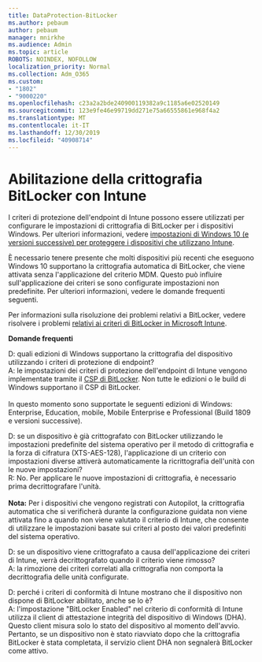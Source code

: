 ```yaml
---
title: DataProtection-BitLocker
ms.author: pebaum
author: pebaum
manager: mnirkhe
ms.audience: Admin
ms.topic: article
ROBOTS: NOINDEX, NOFOLLOW
localization_priority: Normal
ms.collection: Adm_O365
ms.custom:
- "1802"
- "9000220"
ms.openlocfilehash: c23a2a2bde240900119382a9c1185a6e02520149
ms.sourcegitcommit: 123e9fe46e99719dd271e75a66555861e968f4a2
ms.translationtype: MT
ms.contentlocale: it-IT
ms.lasthandoff: 12/30/2019
ms.locfileid: "40908714"
---
```

# <a name="enabling-bitlocker-encryption-with-intune"></a>Abilitazione della crittografia BitLocker con Intune

 I criteri di protezione dell'endpoint di Intune possono essere utilizzati per configurare le impostazioni di crittografia di BitLocker per i dispositivi Windows. Per ulteriori informazioni, vedere [impostazioni di Windows 10 (e versioni successive) per proteggere i dispositivi che utilizzano Intune](https://docs.microsoft.com/intune/endpoint-protection-windows-10#windows-encryption).
 
È necessario tenere presente che molti dispositivi più recenti che eseguono Windows 10 supportano la crittografia automatica di BitLocker, che viene attivata senza l'applicazione del criterio MDM. Questo può influire sull'applicazione dei criteri se sono configurate impostazioni non predefinite. Per ulteriori informazioni, vedere le domande frequenti seguenti.
 
Per informazioni sulla risoluzione dei problemi relativi a BitLocker, vedere risolvere i problemi [relativi ai criteri di BitLocker in Microsoft Intune](https://docs.microsoft.com/intune/protect/troubleshoot-bitlocker-policies).
 
 
**Domande frequenti**

 D: quali edizioni di Windows supportano la crittografia del dispositivo utilizzando i criteri di protezione di endpoint?<br>
 A: le impostazioni dei criteri di protezione dell'endpoint di Intune vengono implementate tramite il [CSP di BitLocker](https://docs.microsoft.com/windows/client-management/mdm/bitlocker-csp). Non tutte le edizioni o le build di Windows supportano il CSP di BitLocker. <br><br>
      In questo momento sono supportate le seguenti edizioni di Windows: Enterprise, Education, mobile, Mobile Enterprise e Professional (Build 1809 e versioni successive).
 
D: se un dispositivo è già crittografato con BitLocker utilizzando le impostazioni predefinite del sistema operativo per il metodo di crittografia e la forza di cifratura (XTS-AES-128), l'applicazione di un criterio con impostazioni diverse attiverà automaticamente la ricrittografia dell'unità con le nuove impostazioni?<br>
R: No. Per applicare le nuove impostazioni di crittografia, è necessario prima decrittografare l'unità.<br><br>
**Nota:** Per i dispositivi che vengono registrati con Autopilot, la crittografia automatica che si verificherà durante la configurazione guidata non viene attivata fino a quando non viene valutato il criterio di Intune, che consente di utilizzare le impostazioni basate sui criteri al posto dei valori predefiniti del sistema operativo.
 
D: se un dispositivo viene crittografato a causa dell'applicazione dei criteri di Intune, verrà decrittografato quando il criterio viene rimosso?<br>
A: la rimozione dei criteri correlati alla crittografia non comporta la decrittografia delle unità configurate.
 
D: perché i criteri di conformità di Intune mostrano che il dispositivo non dispone di BitLocker abilitato, anche se lo è?<br>
A: l'impostazione "BitLocker Enabled" nel criterio di conformità di Intune utilizza il client di attestazione integrità del dispositivo di Windows (DHA). Questo client misura solo lo stato del dispositivo al momento dell'avvio. Pertanto, se un dispositivo non è stato riavviato dopo che la crittografia BitLocker è stata completata, il servizio client DHA non segnalerà BitLocker come attivo.
 
 